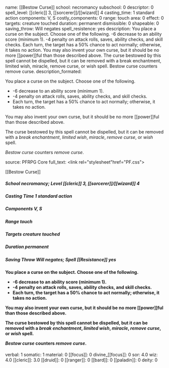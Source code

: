 name: [[Bestow Curse]]
school: necromancy
subschool: 0
descriptor: 0
spell_level: [[cleric]] 3, [[sorcerer]]/[[wizard]] 4
casting_time: 1 standard action
components: V, S
costly_components: 0
range: touch
area: 0
effect: 0
targets: creature touched
duration: permanent
dismissible: 0
shapeable: 0
saving_throw: Will negates
spell_resistence: yes
description: You place a curse on the subject. Choose one of the following. -6 decrease to an ability score (minimum 1).  -4 penalty on attack rolls, saves, ability checks, and skill checks.  Each turn, the target has a 50% chance to act normally; otherwise, it takes no action. You may also invent your own curse, but it should be no more [[power]]ful than those described above. The curse bestowed by this spell cannot be dispelled, but it can be removed with a break enchantment, limited wish, miracle, remove curse, or wish spell. Bestow curse counters remove curse.
description_formated: <p>You place a curse on the subject. Choose one of the following.</p><p><ul><li>-6 decrease to an ability score (minimum 1).  <li>-4 penalty on attack rolls, saves, ability checks, and skill checks.  <li>Each turn, the target has a 50% chance to act normally; otherwise, it takes no action.</p><p></ul>You may also invent your own curse, but it should be no more [[power]]ful than those described above.</p><p>The curse bestowed by this spell cannot be dispelled, but it can be removed with a <i>break enchantment</i>, <i>limited wish</i>, <i>miracle</i>, <i>remove curse</i>, or <i>wish</i> spell.</p><p><i>Bestow curse</i> counters <i>remove curse</i>.</p>
source: PFRPG Core
full_text: <link rel="stylesheet"href="PF.css"><div class="heading"><p class="alignleft">[[Bestow Curse]] </p><div style="clear: both;"></div></div><div><h5><b>School </b>necromancy; <b>Level </b>[[cleric]] 3, [[sorcerer]]/[[wizard]] 4</h5><h5><b>Casting Time </b>1 standard action</h5><h5><b>Components </b>V, S</h5><h5><b>Range </b>touch</h5><h5><b>Targets </b> creature touched</h5><h5><b>Duration </b>permanent</h5><h5><b>Saving Throw </b>Will negates; <b>Spell [[Resistance]] </b>yes</h5></div><div><h4><p>You place a curse on the subject. Choose one of the following.</p><p><ul><li>-6 decrease to an ability score (minimum 1).  <li>-4 penalty on attack rolls, saves, ability checks, and skill checks.  <li>Each turn, the target has a 50% chance to act normally; otherwise, it takes no action.</p><p></ul>You may also invent your own curse, but it should be no more [[power]]ful than those described above.</p><p>The curse bestowed by this spell cannot be dispelled, but it can be removed with a <i>break enchantment</i>, <i>limited wish</i>, <i>miracle</i>, <i>remove curse</i>, or <i>wish</i> spell.</p><p><i>Bestow curse</i> counters <i>remove curse</i>.</p></h4></div>
verbal: 1
somatic: 1
material: 0
[[focus]]: 0
divine_[[focus]]: 0
sor: 4.0
wiz: 4.0
[[cleric]]: 3.0
[[druid]]: 0
[[ranger]]: 0
[[bard]]: 0
[[paladin]]: 0
deity: 0

